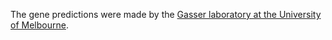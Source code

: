 [//]: # (Created by ./bin/manage_files.pl from ./species/Trichinella_t8/PRJNA257433/Trichinella_t8_PRJNA257433.annotation.html on Thu Jun 11 13:46:23 2020)
The gene predictions were made by the [Gasser laboratory at the University of Melbourne](http://www.gasserlab.org/).
